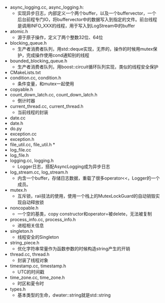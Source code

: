 * async_logging.cc, async_logging.h:
  * 实现异步日志，内部定义一个两个buffer，以及一个buffervector，一个后台前程专门IO，将buffervector中的数据写入到指定的文件。前台线程是调用INFO_XXX的线程，用于写入到LogStream中的buffer 
* atomic.h
  * 源于原子操作，定义了两个整数32位、64位
* blocking_queue.h
  * 生产者消费者队列，用std::deque实现，无界的，操作的时候用mutex保护，完成操作使用cond通知别的线程
* bounded_blocking_queue.h
  * 生产者消费者队列，用boost::circuit循环队列实现，类似的线程安全保护 
* CMakeLists.txt
* condition.cc, condition.h
  * 条件变量，和mutex一起使用
* copyable.h
* count_down_latch.cc, count_down_latch.h
  * 倒计时器
* current_thread.cc, current_thread.h
  * 当前线程的封装
* date.cc
* date.h
* do.py
* exception.cc
* exception.h
* file_util.cc, file_util.h
  * 
* log_file.cc
* log_file.h
* logging.cc, logging.h
  * Logger日志，搭配AsyncLogging成为异步日志
* log_stream.cc, log_stream.h
  * 内含一个buffer，存储日志数据，重载了很多operator<<，Logger的一个成员。
* mutex.h
  * 互斥锁，raii技法的使用，使用一个栈上的MutexLockGuard的自动销毁实现自动释放锁
* noncopable.h
  * 一个空的基类，copy constructor和operator=被delete，无法被复制
* process_info.cc, process_info.h
  * 进程相关信息
* singleton.h
  * 线程安全的Singleton
* string_piece.h
  * 优化字符串常量作为函数参数的时候构造string产生的开销
* thread.cc, thread.h
  * 封装了线程对象
* timestamp.cc, timestamp.h
  * UTC的时间戳
* time_zone.cc, time_zone.h
  * 时区和夏令时
* types.h
  * 基本类型的生命，dwater::string就是std::string
